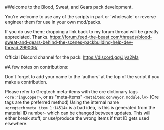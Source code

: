 #Welcome to the Blood, Sweat, and Gears pack development.

You're welcome to use any of the scripts in part or 'wholesale' or reverse engineer them for use in your own mod/packs.

If you do use them; dropping a link back to my forum thread will be greatly appreciated. Thanks.
https://forum.feed-the-beast.com/threads/blood-sweat-and-gears-behind-the-scenes-packbuilding-help-dev-thread.299006/

Official Discord channel for the pack: https://discord.gg/Jjya2Ma

#A few notes on contributions:

Don't forget to add your name to the 'authors' at the top of the script if you make a contribution.

Please refer to Gregtech meta-items with the ore dictionary tags `<ore:ringCopper>`, or as "meta-items" `<metaitem:conveyor.module.lv>`
(Ore tags are the preferred method)
Using the internal name `<gregtech:meta_item_1:14514>` is a bad idea, is this is generated from the material ID number- which can be changed between updates.
This will either break stuff, or use/produce the wrong items if that ID gets used elsewhere.